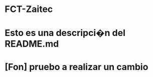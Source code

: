 # FCT-Zaitec
# E s t o   e s   u n a   d e s c r i p c i � n   d e l   R E A D M E . m d 
# [Fon] pruebo a realizar un cambio 
